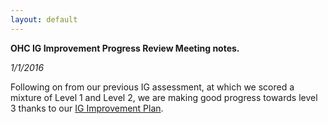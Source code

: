 ```yaml
---
layout: default
---
```

**OHC IG Improvement Progress Review Meeting notes.**

*1/1/2016*

Following on from our previous IG assessment, at which we scored a mixture of
Level 1 and Level 2, we are making good progress towards level 3 thanks to our
[IG Improvement Plan](/process/information.governance.improvement.plan.html).

